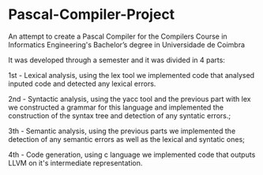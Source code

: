 # Pascal-Compiler-Project
An attempt to create a Pascal Compiler for the Compilers Course in Informatics Engineering's Bachelor’s degree in Universidade de Coimbra

It was developed through a semester and it was divided in 4 parts:

 1st - Lexical analysis, using the lex tool we implemented code that analysed inputed code and detected any lexical errors. 
 
 2nd - Syntactic analysis, using the yacc tool and the previous part with lex we constructed a grammar for this language and implemented the construction of the syntax tree and detection of any syntatic errors.;
 
 3th - Semantic analysis, using the previous parts we implemented the detection of any semantic errors as well as the lexical and syntatic ones;
 
 4th - Code generation, using c language we implemented code that outputs LLVM on it's intermediate representation.
 
